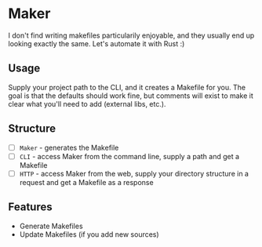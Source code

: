 # Maker

I don't find writing makefiles particularily enjoyable, and they usually end up looking exactly the same. Let's automate it with Rust :)

## Usage

Supply your project path to the CLI, and it creates a Makefile for you. The goal is that the defaults should work fine, but comments will exist to make it clear what you'll need to add (external libs, etc.).

## Structure 

- [ ] `Maker` - generates the Makefile
- [ ] `CLI` - access Maker from the command line, supply a path and get a Makefile
- [ ] `HTTP` - access Maker from the web, supply your directory structure in a request and get a Makefile as a response

## Features

- Generate Makefiles
- Update Makefiles (if you add new sources)

